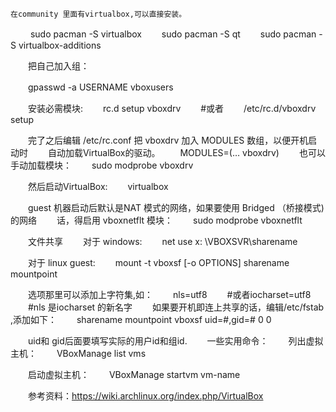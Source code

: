     在community 里面有virtualbox,可以直接安装。
　　
    sudo pacman -S virtualbox
　　sudo pacman -S qt
　　sudo pacman -S virtualbox-additions

　　把自己加入组：

　　gpasswd -a USERNAME vboxusers

　　安装必需模块:
　　rc.d setup vboxdrv
　　#或者
　　/etc/rc.d/vboxdrv setup

　　完了之后编辑 /etc/rc.conf 把 vboxdrv 加入 MODULES 
数组，以便开机启动时
　　自动加载VirtualBox的驱动。
　　MODULES=(… vboxdrv)
　　也可以手动加载模块：
　　sudo modprobe vboxdrv

　　然后启动VirtualBox:
　　virtualbox

　　guest 机器启动后默认是NAT 模式的网络，如果要使用 Bridged 
（桥接模式)的网络
　　话，得启用 vboxnetflt 模块：
　　sudo modprobe vboxnetflt

　　文件共享
　　对于 windows:
　　net use x: \\VBOXSVR\sharename

　　对于 linux guest:
　　mount -t vboxsf [-o OPTIONS] sharename mountpoint

　　选项那里可以添加上字符集,如：
　　nls=utf8
　　#或者iocharset=utf8
　　#nls 是iocharset 的新名字
　　如果要开机即连上共享的话，编辑/etc/fstab ,添加如下：
　　sharename mountpoint vboxsf uid=#,gid=# 0 0

　　uid和 gid后面要填写实际的用户id和组id.
　　一些实用命令：
　　列出虚拟主机：
　　VBoxManage list vms

　　启动虚拟主机：
　　VBoxManage startvm vm-name

　　参考资料：https://wiki.archlinux.org/index.php/VirtualBox
